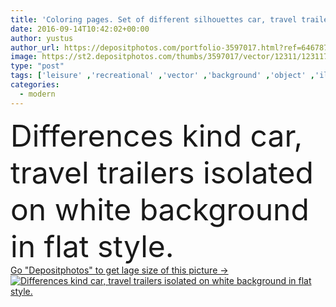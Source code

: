```yaml
---
title: 'Coloring pages. Set of different silhouettes car, travel trailers flat linear icons isolated on white background. Modern caravan. Vector illustration.'
date: 2016-09-14T10:42:02+00:00
author: yustus
author_url: https://depositphotos.com/portfolio-3597017.html?ref=64678756
image: https://st2.depositphotos.com/thumbs/3597017/vector/12311/123117336/api_thumb_450.jpg?forcejpeg=true
type: "post"
tags: ['leisure' ,'recreational' ,'vector' ,'background' ,'object' ,'illustration' ,'isolated' ,'holiday' ,'travel' ,'summer' ,'relaxation' ,'nature' ,'transport' ,'vehicle' ,'transportation' ,'family' ,'cartoon' ,'car' ,'road' ,'modern' ,'icon' ,'house' ,'home' ,'mobile' ,'mobility' ,'flat' ,'contour' ,'simple' ,'auto' ,'truck' ,'trailer' ,'van' ,'wheel' ,'recreation' ,'vacation' ,'journey' ,'trip' ,'tourist' ,'voyage' ,'motor' ,'things' ,'tour' ,'camper' ,'camping' ,'caravan' ,'Linear' ,'camp' ,'coloring pages' ]
categories: 
  - modern
---
```

<div aling="center">
            <font size="60"> Differences kind car, travel trailers isolated on white background in flat style.</font>   
</div>
<div>
    <a href='https://st2.depositphotos.com/thumbs/3597017/vector/12311/123117336/api_thumb_450.jpg?forcejpeg=true?ref=64678756' target=_blank > Go "Depositphotos" to get lage size of this picture ->
        <img href='https://st2.depositphotos.com/thumbs/3597017/vector/12311/123117336/api_thumb_450.jpg?forcejpeg=true?ref=64678756' src='https://st2.depositphotos.com/3597017/12311/v/950/depositphotos_123117336-stock-illustration-coloring-pages-set-of-different.jpg?forcejpeg=true' alt='Differences kind car, travel trailers isolated on white background in flat style.' >
    </a>
</div>
